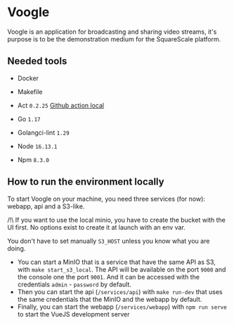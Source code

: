 # Voogle

Voogle is an application for broadcasting and sharing video streams, it's purpose is to be the demonstration medium for the SquareScale platform.

## Needed tools

- Docker
- Makefile
- Act `0.2.25` [Github action local](https://github.com/golangci/golangci-lint-action)

- Go `1.17`
- Golangci-lint `1.29`

- Node `16.13.1`
- Npm `8.3.0`

## How to run the environment locally
To start Voogle on your machine, you need three services (for now): webapp, api and a S3-like.

/!\ If you want to use the local minio, you have to create the bucket with the UI first. No options exist to create it at launch with an env var.

You don't have to set manually `S3_HOST` unless you know what you are doing.

* You can start a MinIO that is a service that have the same API as S3, with `make start_s3_local`. 
The API will be available on the port `9000` and the console one the port `9001`. And it can be accessed with the credentials `admin` - `password` by default.
* Then you can start the api (`/services/api`) with `make run-dev` that uses the same credentials that the MinIO and the webapp by default.
* Finally, you can start the webapp (`/services/webapp`) with `npm run serve` to start the VueJS development server
